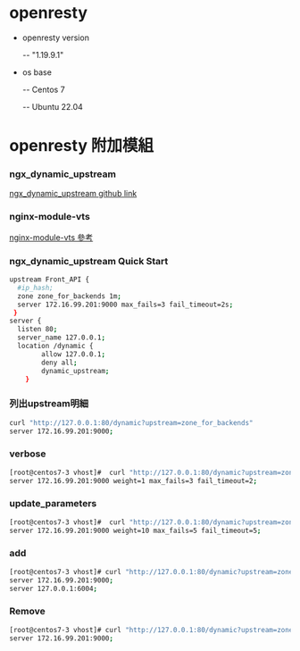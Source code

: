 # openresty

* openresty version
  
  -- "1.19.9.1"
* os base
  
  -- Centos 7

  -- Ubuntu 22.04
  





# openresty 附加模組

### ngx_dynamic_upstream
[ ngx_dynamic_upstream github link ](https://github.com/cubicdaiya/ngx_dynamic_upstream)
### nginx-module-vts
[nginx-module-vts 參考](https://github.com/vozlt/nginx-module-vts)






### ngx_dynamic_upstream Quick Start
```sh
upstream Front_API {
  #ip_hash;
  zone zone_for_backends 1m;
  server 172.16.99.201:9000 max_fails=3 fail_timeout=2s;
 }
server {
  listen 80;
  server_name 127.0.0.1; 
  location /dynamic {
        allow 127.0.0.1;
        deny all;
        dynamic_upstream;
    } 
```
### 列出upstream明細
```sh
curl "http://127.0.0.1:80/dynamic?upstream=zone_for_backends"
server 172.16.99.201:9000;
```
### verbose
```bash
[root@centos7-3 vhost]#  curl "http://127.0.0.1:80/dynamic?upstream=zone_for_backends&verbose="
server 172.16.99.201:9000 weight=1 max_fails=3 fail_timeout=2;
```
### update_parameters
```bash
[root@centos7-3 vhost]#  curl "http://127.0.0.1:80/dynamic?upstream=zone_for_backends&server=172.16.99.201:9000&weight=10&max_fails=5&fail_timeout=5"
server 172.16.99.201:9000 weight=10 max_fails=5 fail_timeout=5;
```

### add
```bash
[root@centos7-3 vhost]# curl "http://127.0.0.1:80/dynamic?upstream=zone_for_backends&add=&server=127.0.0.1:6004"
server 172.16.99.201:9000;
server 127.0.0.1:6004;
```
### Remove
```sh
[root@centos7-3 vhost]# curl "http://127.0.0.1:80/dynamic?upstream=zone_for_backends&remove=&server=127.0.0.1:6004"
server 172.16.99.201:9000;

```


